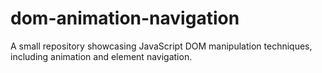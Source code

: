 # dom-animation-navigation
A small repository showcasing JavaScript DOM manipulation techniques, including animation and element navigation.
